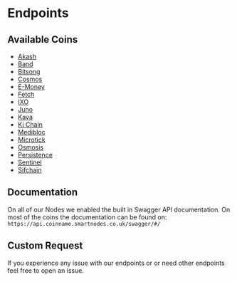 # Endpoints
 ## Available Coins
 * [Akash](akash)
 * [Band](band)
 * [Bitsong](bitsong)
 * [Cosmos](cosmos)
 * [E-Money](e-money)
 * [Fetch](fetch)
 * [IXO](ixo)
 * [Juno](juno)
 * [Kava](kava)
 * [Ki Chain](kichain)
 * [Medibloc](medibloc)
 * [Microtick](microtick)
 * [Osmosis](osmosis)
 * [Persistence](persistence)
 * [Sentinel](sentinel)
 * [Sifchain](sifchain)

## Documentation
On all of our Nodes we enabled the built in Swagger API documentation. On most of the coins the documentation can be found on:
`https://api.coinname.smartnodes.co.uk/swagger/#/`

## Custom Request

If you experience any issue with our endpoints or or need other endpoints feel free to open an issue. 

